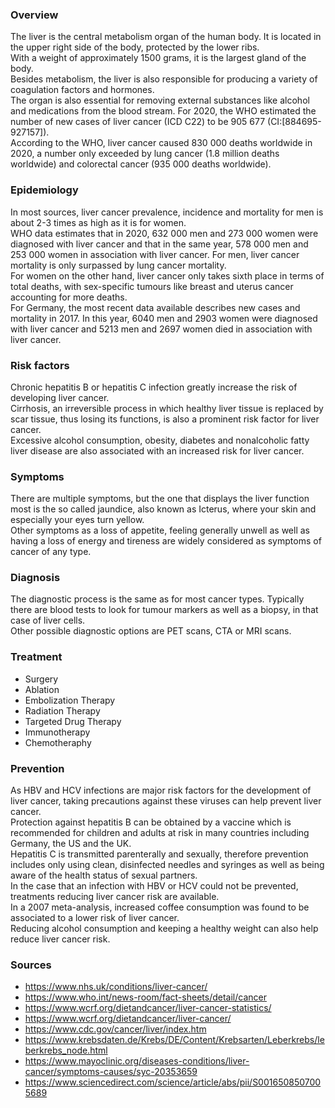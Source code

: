 ### Overview

The liver is the central metabolism organ of the human body.
It is located in the upper right side of the body, protected by the lower ribs.<br>
With a weight of approximately 1500 grams, it is the largest gland of the body.  
Besides metabolism, the liver is also responsible for producing a variety of coagulation factors and hormones.<br>
The organ is also essential for removing external substances like alcohol and medications from the blood stream. 
For 2020, the WHO estimated the number of new cases of liver cancer (ICD C22) to be 905 677 (CI:[884695-927157]).  
According to the WHO, liver cancer caused 830 000 deaths worldwide in 2020, a number only exceeded by lung cancer (1.8 million deaths worldwide) and colorectal cancer (935 000 deaths worldwide).

### Epidemiology

In most sources, liver cancer prevalence, incidence and mortality for men is about 2-3 times as high as it is for women.<br>
WHO data estimates that in 2020, 632 000 men and 273 000 women were diagnosed with liver cancer and that in the same year, 578 000 men and 253 000 women in association with liver cancer. For men, liver cancer mortality is only surpassed by lung cancer mortality.<br>
For women on the other hand, liver cancer only takes sixth place in terms of total deaths, with sex-specific tumours like breast and uterus cancer accounting for more deaths.<br>
For Germany, the most recent data available describes new cases and mortality in 2017. In this year, 6040 men and 2903 women were diagnosed with liver cancer and 5213 men and 2697 women died in association with liver cancer.<br>

### Risk factors 

Chronic hepatitis B or hepatitis C infection greatly increase the risk of developing liver cancer.<br>
Cirrhosis, an irreversible process in which healthy liver tissue is replaced by scar tissue, thus losing its functions, is also a prominent risk factor for liver cancer.<br>
Excessive alcohol consumption, obesity, diabetes and nonalcoholic fatty liver disease are also associated with an increased risk for liver cancer.

### Symptoms

There are multiple symptoms, but the one that displays the liver function most is the so called jaundice, also known as Icterus, where your skin and especially your eyes turn yellow. <br>
Other symptoms as a loss of appetite, feeling generally unwell as well as having a loss of energy and tireness are widely considered as symptoms of cancer of any type.

### Diagnosis

The diagnostic process is the same as for most cancer types. Typically there are blood tests to look for tumour markers as well as a biopsy, in that case of liver cells.<br>
Other possible diagnostic options are PET scans, CTA or MRI scans.

### Treatment

* Surgery
* Ablation
* Embolization Therapy
* Radiation Therapy
* Targeted Drug Therapy
* Immunotherapy
* Chemotheraphy

### Prevention

As HBV and HCV infections are major risk factors for the development of liver cancer, taking precautions against these viruses can help prevent liver cancer.<br>
Protection against hepatitis B can be obtained by a vaccine which is recommended for children and adults at risk in many countries including Germany, the US and the UK.<br>
Hepatitis C is transmitted parenterally and sexually, therefore prevention includes only using clean, disinfected needles and syringes as well as being aware of the health status of sexual partners.<br>
In the case that an infection with HBV or HCV could not be prevented, treatments reducing liver cancer risk are available.<br>
In a 2007 meta-analysis, increased coffee consumption was found to be associated to a lower risk of liver cancer.<br>
Reducing alcohol consumption and keeping a healthy weight can also help reduce liver cancer risk.

### Sources

* https://www.nhs.uk/conditions/liver-cancer/ <br>
* https://www.who.int/news-room/fact-sheets/detail/cancer <br>
* https://www.wcrf.org/dietandcancer/liver-cancer-statistics/ <br>
* https://www.wcrf.org/dietandcancer/liver-cancer/ <br>
* https://www.cdc.gov/cancer/liver/index.htm <br>
* https://www.krebsdaten.de/Krebs/DE/Content/Krebsarten/Leberkrebs/leberkrebs_node.html <br>
* https://www.mayoclinic.org/diseases-conditions/liver-cancer/symptoms-causes/syc-20353659 <br>
* https://www.sciencedirect.com/science/article/abs/pii/S0016508507005689 <br>

          
                         
